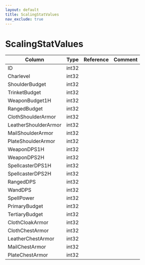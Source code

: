 ```yaml
---
layout: default
title: ScalingStatValues
nav_exclude: true
---
```

# ScalingStatValues

| Column | Type | Reference | Comment |
|--------|------|-----------|---------|
|ID|int32|||
|Charlevel|int32|||
|ShoulderBudget|int32|||
|TrinketBudget|int32|||
|WeaponBudget1H|int32|||
|RangedBudget|int32|||
|ClothShoulderArmor|int32|||
|LeatherShoulderArmor|int32|||
|MailShoulderArmor|int32|||
|PlateShoulderArmor|int32|||
|WeaponDPS1H|int32|||
|WeaponDPS2H|int32|||
|SpellcasterDPS1H|int32|||
|SpellcasterDPS2H|int32|||
|RangedDPS|int32|||
|WandDPS|int32|||
|SpellPower|int32|||
|PrimaryBudget|int32|||
|TertiaryBudget|int32|||
|ClothCloakArmor|int32|||
|ClothChestArmor|int32|||
|LeatherChestArmor|int32|||
|MailChestArmor|int32|||
|PlateChestArmor|int32|||
